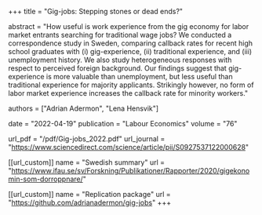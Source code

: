 +++
title = "Gig-jobs: Stepping stones or dead ends?"

abstract = "How useful is work experience from the gig economy for labor market entrants searching for traditional wage jobs? We conducted a correspondence study in Sweden, comparing callback rates for recent high school graduates with (i) gig-experience, (ii) traditional experience, and (iii) unemployment history. We also study heterogeneous responses with respect to perceived foreign background. Our findings suggest that gig-experience is more valuable than unemployment, but less useful than traditional experience for majority applicants. Strikingly however, no form of labor market experience increases the callback rate for minority workers."

authors = ["Adrian Adermon", "Lena Hensvik"]

date = "2022-04-19"
publication = "Labour Economics"
volume = "76"

url_pdf = "/pdf/Gig-jobs_2022.pdf"
url_journal = "https://www.sciencedirect.com/science/article/pii/S0927537122000628"

[[url_custom]]
name = "Swedish summary"
url = "https://www.ifau.se/sv/Forskning/Publikationer/Rapporter/2020/gigekonomin-som-dorroppnare/"

[[url_custom]]
name = "Replication package"
url = "https://github.com/adrianadermon/gig-jobs"
+++
